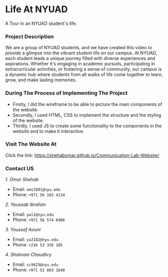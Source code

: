 # Life At NYUAD
A Tour in an NYUAD student's life.


### Project Description
We are a group of NYUAD students, and we have created this video to provide a glimpse into the vibrant student life on our campus. At NYUAD, each student leads a unique journey filled with diverse experiences and aspirations. Whether it's engaging in academic pursuits, participating in extracurricular activities, or fostering a sense of community, our campus is a dynamic hub where students from all walks of life come together to learn, grow, and make lasting memories.


### During The Process of Implementing The Project
- Firstly, I did the wireframe to be able to picture the main components of the website.
- Secondly, I used HTML, CSS to implement the structure and the styling of the website.
- Thirdly, I used JS to create some functionality to the components in the website and to make it interactive.

### Visit The Website At
Click the link: <a href="https://shehabomar.github.io/Communication-Lab-Website/">https://shehabomar.github.io/Communication-Lab-Website/</a>

### Contact US
_1. Omar Shehab_
- Email: `oms7891@nyu.edu` <br>
- Phone: `+971 56 183 4124`
  
_2. Youssab Ibrahim_
- Email: `ywi1@nyu.edu` <br>
- Phone: `+971 56 574 6906`

_3. Youssef Aouni_
- Email: `ya2182@nyu.edu` <br>
- Phone: `+216 53 356 105`

_4. Shahram Chaudhry_
- Email: `sc9425@nyu.edu` <br>
- Phone: `+971 52 883 1648`
